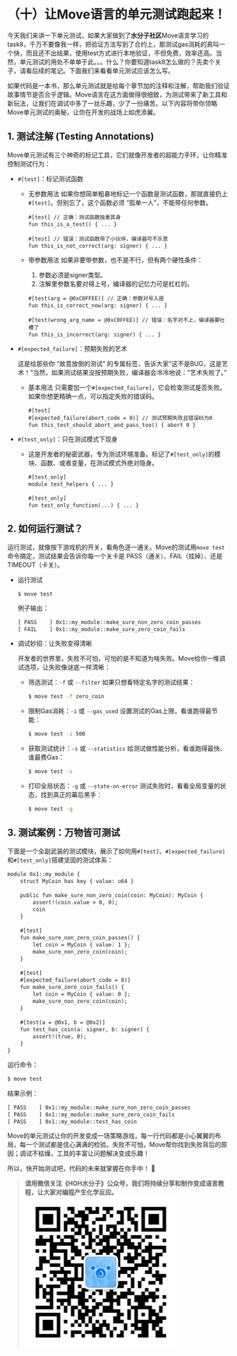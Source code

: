 # （十）让Move语言的单元测试跑起来！

今天我们来讲一下单元测试，如果大家做到了**水分子社区**Move语言学习的task8，千万不要像我一样，把验证方法写到了合约上，那测试gas消耗的真叫一个快，而且还不出结果，使用test方式进行本地验证，不但免费，效率还高。当然，单元测试的用处不单单于此。。。什么？你要知道task8怎么做的？先卖个关子，请看后续的笔记。下面我们来看看单元测试应该怎么写。

如果代码是一本书，那么单元测试就是给每个章节加的注释和注解，帮助我们验证故事情节是否合乎逻辑。Move语言在这方面做得很细致，为测试带来了新工具和新玩法，让我们在调试中多了一丝乐趣，少了一份痛苦。以下内容将带你领略Move单元测试的奥秘，让你在开发的战场上如虎添翼。

## 1. 测试注解 (Testing Annotations)

Move单元测试有三个神奇的标记工具，它们就像开发者的超能力手环，让你精准控制测试行为：

- `#[test]`：标记测试函数

  - 无参数用法
    如果你想简单粗暴地标记一个函数是测试函数，那就直接扔上`#[test]`。但别忘了，这个函数必须 “孤单一人”，不能带任何参数。

    ```move
    #[test] // 正确：测试函数独善其身
    fun this_is_a_test() { ... }

    #[test] // 错误：测试函数带了小伙伴，编译器可不乐意
    fun this_is_not_correct(arg: signer) { ... }
    ```

  - 带参数用法
    如果非要带参数，也不是不行，但有两个硬性条件：
    1. 参数必须是signer类型。
    2. 注解里参数名要对得上号，编译器的记忆力可是杠杠的。

    ```move
    #[test(arg = @0xC0FFEE)] // 正确：参数对号入座
    fun this_is_correct_now(arg: signer) { ... }

    #[test(wrong_arg_name = @0xC0FFEE)] // 错误：名字对不上，编译器要吐槽了
    fun this_is_incorrect(arg: signer) { ... }
    ```

- `#[expected_failure]`：预期失败的艺术

  这是给那些你 “故意放倒的测试” 的专属标签，告诉大家“这不是BUG，这是艺术！”当然，如果测试结果没按预期失败，编译器会冷冷地说：“艺术失败了。”

  - 基本用法
    只需要加一个`#[expected_failure]`，它会检查测试是否失败。如果你想更精确一点，可以指定失败的错误码。

    ```move
    #[test]
    #[expected_failure(abort_code = 0)] // 测试预期失败且错误码为0
    fun this_test_should_abort_and_pass_too() { abort 0 }
    ```

- `#[test_only]`：只在测试模式下现身

  - 这是开发者的秘密武器，专为测试环境准备。标记了`#[test_only]`的模块、函数、或者变量，在测试模式外绝对隐身。

    ```move
    #[test_only]
    module test_helpers { ... }

    #[test_only]
    fun test_only_function(...) { ... }
    ```

## 2. 如何运行测试？

运行测试，就像按下游戏机的开关，看角色逐一通关。Move的测试用`move test`命令搞定，测试结果会告诉你每一个关卡是 PASS（通关）、FAIL（挂掉）、还是 TIMEOUT（卡关）。

- 运行测试

  ```sh
  $ move test
  ```

  例子输出：

  ```
  [ PASS    ] 0x1::my_module::make_sure_non_zero_coin_passes
  [ FAIL    ] 0x1::my_module::make_sure_zero_coin_fails
  ```

- 调试妙招：让失败变得清晰

  开发者的世界里，失败不可怕，可怕的是不知道为啥失败。Move给你一堆调试选项，让失败像谜底一样清晰：

  - 筛选测试：`-f` 或 `--filter`
    如果只想看特定名字的测试结果：

    ```sh
    $ move test -f zero_coin
    ```

  - 限制Gas消耗：`-i` 或 `--gas_used`
    设置测试的Gas上限，看谁跑得最节能：

    ```sh
    $ move test -i 500
    ```

  - 获取测试统计：`-s` 或 `--statistics`
    给测试做性能分析，看谁跑得最快、谁最费Gas：

    ```sh
    $ move test -s
    ```

  - 打印全局状态：`-g` 或 `--state-on-error`
    测试失败时，看看全局变量的状态，找到真正的幕后黑手：

    ```sh
    $ move test -g
    ```

## 3. 测试案例：万物皆可测试

下面是一个全副武装的测试模块，展示了如何用`#[test]`、`#[expected_failure]`和`#[test_only]`搭建坚固的测试体系：

```move
module 0x1::my_module {
    struct MyCoin has key { value: u64 }

    public fun make_sure_non_zero_coin(coin: MyCoin): MyCoin {
        assert!(coin.value > 0, 0);
        coin
    }

    #[test]
    fun make_sure_non_zero_coin_passes() {
        let coin = MyCoin { value: 1 };
        make_sure_non_zero_coin(coin);
    }

    #[test]
    #[expected_failure(abort_code = 0)]
    fun make_sure_zero_coin_fails() {
        let coin = MyCoin { value: 0 };
        make_sure_non_zero_coin(coin);
    }

    #[test(a = @0x1, b = @0x2)]
    fun test_has_coin(a: signer, b: signer) {
        assert!(true, 0);
    }
}
```

运行命令：

```sh
$ move test
```

结果示例：

```
[ PASS    ] 0x1::my_module::make_sure_non_zero_coin_passes
[ PASS    ] 0x1::my_module::make_sure_zero_coin_fails
[ PASS    ] 0x1::my_module::test_has_coin
```

Move的单元测试让你的开发变成一场策略游戏，每一行代码都是小心翼翼的布局，每一个测试都是信心满满的检验。失败不可怕，Move帮你找到失败背后的原因；调试不枯燥，工具的丰富让问题解决变成乐趣！

所以，快开始测试吧，代码的未来就掌握在你手中！ 🚀

> **请用微信关注《HOH水分子》公众号，我们将持续分享和制作变成语言教程，让大家对编程产生化学反应。**
![水分子社区](../images/HOH_QR.jpg)